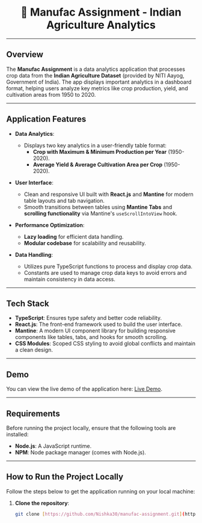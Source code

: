 <h1 align="center">
  🌾 Manufac Assignment - Indian Agriculture Analytics
</h1>

---

## Overview

The **Manufac Assignment** is a data analytics application that processes crop data from the **Indian Agriculture Dataset** (provided by NITI Aayog, Government of India). The app displays important analytics in a dashboard format, helping users analyze key metrics like crop production, yield, and cultivation areas from 1950 to 2020.

---

## Application Features

- **Data Analytics**:
  - Displays two key analytics in a user-friendly table format:
    - **Crop with Maximum & Minimum Production per Year** (1950-2020).
    - **Average Yield & Average Cultivation Area per Crop** (1950-2020).
  
- **User Interface**:
  - Clean and responsive UI built with **React.js** and **Mantine** for modern table layouts and tab navigation.
  - Smooth transitions between tables using **Mantine Tabs** and **scrolling functionality** via Mantine's `useScrollIntoView` hook.
  
- **Performance Optimization**:
  - **Lazy loading** for efficient data handling.
  - **Modular codebase** for scalability and reusability.

- **Data Handling**:
  - Utilizes pure TypeScript functions to process and display crop data.
  - Constants are used to manage crop data keys to avoid errors and maintain consistency in data access.

---

## Tech Stack

- **TypeScript**: Ensures type safety and better code reliability.
- **React.js**: The front-end framework used to build the user interface.
- **Mantine**: A modern UI component library for building responsive components like tables, tabs, and hooks for smooth scrolling.
- **CSS Modules**: Scoped CSS styling to avoid global conflicts and maintain a clean design.

---

## Demo

You can view the live demo of the application here: [Live Demo](https://dataset-analysis.vercel.app/).

---

## Requirements

Before running the project locally, ensure that the following tools are installed:

- **Node.js**: A JavaScript runtime.
- **NPM**: Node package manager (comes with Node.js).

---

## How to Run the Project Locally

Follow the steps below to get the application running on your local machine:

1. **Clone the repository**:
   ```bash
   git clone [https://github.com/Nishka30/manufac-assignment.git](https://github.com/Nishka30/Dataset-Analysis)


